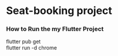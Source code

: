 # Seat-booking project
### How to Run the my Flutter Project
 
flutter pub get <br/>
flutter run -d chrome

